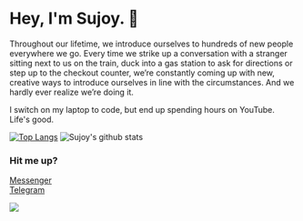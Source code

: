 # Hey, I'm Sujoy. :wave:

Throughout our lifetime, we introduce ourselves to hundreds of new people everywhere we go. Every time we strike up a conversation with a stranger sitting next to us on the train, duck into a gas station to ask for directions or step up to the checkout counter, we’re constantly coming up with new, creative ways to introduce ourselves in line with the circumstances. And we hardly ever realize we’re doing it.

I switch on my laptop to code, but end up spending hours on YouTube. Life's good.


[![Top Langs](https://github-readme-stats.vercel.app/api/top-langs/?username=sujoyyyy&layout=compact&hide=html,jupyter%20notebook)](https://github.com/sujoyyyy?tab=repositories) ![Sujoy's github stats](https://github-readme-stats.vercel.app/api?username=sujoyyyy&show_icons=true&hide=prs,issues,contribs)
<br/>

### Hit me up?
[Messenger](http://m.me/sujoy.datta.906)<br/>
[Telegram](https://t.me/sujoyyyy)




![](https://komarev.com/ghpvc/?username=sujoyyyy&color=green)
